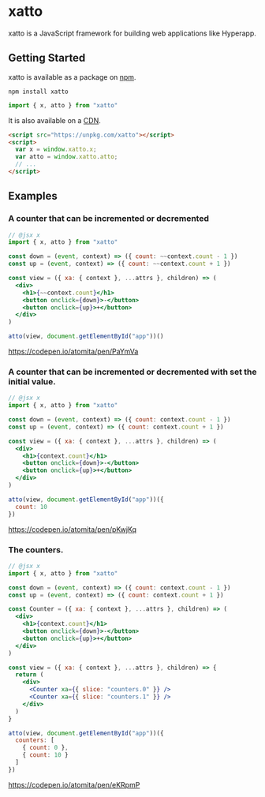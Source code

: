 # xatto
xatto is a JavaScript framework for building web applications like Hyperapp.

## Getting Started

xatto is available as a package on [npm](https://www.npmjs.com/). 

```
npm install xatto
```

```js
import { x, atto } from "xatto"
```

It is also available on a [CDN](https://unpkg.com).

```html
<script src="https://unpkg.com/xatto"></script>
<script>
  var x = window.xatto.x;
  var atto = window.xatto.atto;
  // ...
</script>
```

## Examples

### A counter that can be incremented or decremented

```jsx
// @jsx x
import { x, atto } from "xatto"

const down = (event, context) => ({ count: ~~context.count - 1 })
const up = (event, context) => ({ count: ~~context.count + 1 })

const view = ({ xa: { context }, ...attrs }, children) => (
  <div>
    <h1>{~~context.count}</h1>
    <button onclick={down}>-</button>
    <button onclick={up}>+</button>
  </div>
)

atto(view, document.getElementById("app"))()
```

https://codepen.io/atomita/pen/PaYmVa

### A counter that can be incremented or decremented with set the initial value.

```jsx
// @jsx x
import { x, atto } from "xatto"

const down = (event, context) => ({ count: context.count - 1 })
const up = (event, context) => ({ count: context.count + 1 })

const view = ({ xa: { context }, ...attrs }, children) => (
  <div>
    <h1>{context.count}</h1>
    <button onclick={down}>-</button>
    <button onclick={up}>+</button>
  </div>
)

atto(view, document.getElementById("app"))({
  count: 10
})
```

https://codepen.io/atomita/pen/pKwjKq

### The counters.

```jsx
// @jsx x
import { x, atto } from "xatto"

const down = (event, context) => ({ count: context.count - 1 })
const up = (event, context) => ({ count: context.count + 1 })

const Counter = ({ xa: { context }, ...attrs }, children) => (
  <div>
    <h1>{context.count}</h1>
    <button onclick={down}>-</button>
    <button onclick={up}>+</button>
  </div>
)

const view = ({ xa: { context }, ...attrs }, children) => {
  return (
    <div>
      <Counter xa={{ slice: "counters.0" }} />
      <Counter xa={{ slice: "counters.1" }} />
    </div>
  )
}

atto(view, document.getElementById("app"))({
  counters: [
    { count: 0 },
    { count: 10 }
  ]
})
```

https://codepen.io/atomita/pen/eKRpmP
